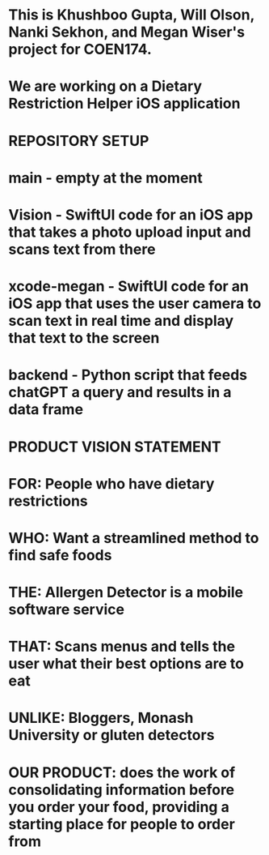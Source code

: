 # This is Khushboo Gupta, Will Olson, Nanki Sekhon, and Megan Wiser's project for COEN174.
# 
# We are working on a Dietary Restriction Helper iOS application
# 
# REPOSITORY SETUP
# main - empty at the moment
# Vision - SwiftUI code for an iOS app that takes a photo upload input and scans text from there
# xcode-megan - SwiftUI code for an iOS app that uses the user camera to scan text in real time and display that text to the screen
# backend - Python script that feeds chatGPT a query and results in a data frame
# 
# PRODUCT VISION STATEMENT
# FOR: People who have dietary restrictions
# WHO: Want a streamlined method to find safe foods
# THE: Allergen Detector is a mobile software service
# THAT: Scans menus and tells the user what their best options are to eat
# UNLIKE: Bloggers, Monash University or gluten detectors
# OUR PRODUCT: does the work of consolidating information before you order your food, providing a starting place for people to order from
